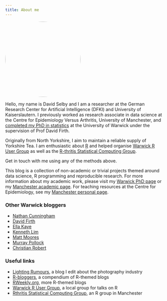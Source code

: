 ```yaml
---
title: About me
---
```


<img src="/img/david.jpg" style="border-radius: 50%; width: 15rem;" />

Hello, my name is David Selby and I am a researcher at the German Research Center for Artificial Intelligence (DFKI) and University of Kaiserslautern. I previously worked as research associate in data science at the Centre for Epidemiology Versus Arthritis, University of Manchester, and [completed my PhD in statistics](http://webcat.warwick.ac.uk/record=b3690782) at the University of Warwick under the supervision of Prof David Firth.

Originally from North Yorkshire, I aim to maintain a reliable supply of Yorkshire Tea.
I am enthusiastic about [R](https://www.r-project.org/) and helped organise [Warwick R User Group](http://warwick.ac.uk/wrug) as well as the [R-thritis Statistical Computing Group](https://personalpages.manchester.ac.uk/staff/david.selby/rthritis.html).

<p style="text-align: center;">
<a href='mailto:selby@informatik.uni-kl.de' title="E-mail me">
  <span class="fa-stack fa-lg">
  <i class="fa fa-circle fa-stack-2x"></i>
  <i class="fa fa-envelope fa-stack-1x fa-inverse"></i>
  </span>
</a>
<a href="https://www.facebook.com/selbosh" title="Facebook">
  <span class="fa-stack fa-lg">
  <i class="fa fa-circle fa-stack-2x"></i>
  <i class="fa fa-facebook fa-stack-1x fa-inverse"></i>
  </span>
</a>
<a href="https://github.com/Selbosh" title="GitHub">
  <span class="fa-stack fa-lg">
  <i class="fa fa-circle fa-stack-2x"></i>
  <i class="fa fa-github fa-stack-1x fa-inverse"></i>
  </span>
</a>
<a href="https://linkedin.com/in/daselby" title="LinkedIn">
  <span class="fa-stack fa-lg">
  <i class="fa fa-circle fa-stack-2x"></i>
  <i class="fa fa-linkedin fa-stack-1x fa-inverse"></i>
  </span>
</a>
<a href="https://twitter.com/TeaStats" title="Twitter">
  <span class="fa-stack fa-lg">
  <i class="fa fa-circle fa-stack-2x"></i>
  <i class="fa fa-twitter fa-stack-1x fa-inverse"></i>
  </span>
</a>
<a href="https://www.research.manchester.ac.uk/portal/en/researchers/david-selby(3ea65643-2b3b-48ed-ad3c-8fa73fe36e0d).html" title="Academic page">
  <span class="fa-stack fa-lg">
  <i class="fa fa-circle fa-stack-2x"></i>
  <i class="fa fa-graduation-cap fa-stack-1x fa-inverse"></i>
  </span>
</a>
</p>

Get in touch with me using any of the methods above.

This blog is a collection of non-academic or trivial projects themed around data science, R programming and reproducible research.
For more information about my academic work, please visit my [Warwick PhD page](http://warwick.ac.uk/dselby) or my [Manchester academic page](https://www.research.manchester.ac.uk/portal/en/researchers/david-selby(3ea65643-2b3b-48ed-ad3c-8fa73fe36e0d).html).
For teaching resources at the Centre for Epidemiology, see my [Manchester personal page](https://personalpages.manchester.ac.uk/staff/david.selby/index.html).

### Other Warwick bloggers

- [Nathan Cunningham](http://www.nathancunn.com/)
- [David Firth](https://statgeek.net/)
- [Ella Kaye](http://ellakaye.rbind.io/)
- [Kenneth Lim](http://numbers.sg/)
- [Matt Moores](https://mattstats.wordpress.com/)
- [Murray Pollock](http://www.iitypeii.com/)
- [Christian Robert](https://xianblog.wordpress.com/)

### Useful links

- [Lighting Rumours](https://www.lightingrumours.com), a blog I edit about the photography industry
- [R-bloggers](https://www.r-bloggers.com/), a compendium of R-themed blogs
- [RWeekly.org](https://rweekly.org), more R-themed blogs
- [Warwick R User Group](http://warwick.ac.uk/wrug), a local group for talks on R
- [Rthritis Statistical Computing Group](https://personalpages.manchester.ac.uk/staff/david.selby/rthritis.html), an R group in Manchester
